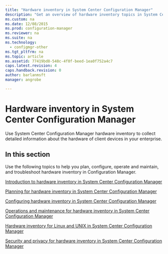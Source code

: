```yaml
---
title: "Hardware inventory in System Center Configuration Manager"
description: "Get an overview of hardware inventory topics in System Center Configuration Manager."
ms.custom: na
ms.date: 12/08/2015
ms.prod: configuration-manager
ms.reviewer: na
ms.suite: na
ms.technology:
  - configmgr-other
ms.tgt_pltfrm: na
ms.topic: article
ms.assetid: 77419bd8-548c-4f0f-beed-1ea0f752a4c7
caps.latest.revision: 4
caps.handback.revision: 0
author: barlanmsftmanager: angrobe

---
```

# Hardware inventory in System Center Configuration Manager
Use System Center Configuration Manager hardware inventory to collect detailed information about the hardware of client devices in your enterprise.  

## In this section  
 Use the following topics to help you plan, configure, operate and maintain, and troubleshoot hardware inventory in Configuration Manager.  

 [Introduction to hardware inventory in System Center Configuration Manager](../../../../core/clients/manage/inventory/introduction-to-hardware-inventory.md)  

 [Planning for hardware inventory in System Center Configuration Manager](../Topic/Planning%20for%20hardware%20inventory%20in%20System%20Center%20Configuration%20Manager.md)  

 [Configuring hardware inventory in System Center Configuration Manager](../Topic/Configuring%20hardware%20inventory%20in%20System%20Center%20Configuration%20Manager.md)  

 [Operations and maintenance for hardware inventory in System Center Configuration Manager](../../../../core/clients/manage/inventory/operations-and-maintenance-for-hardware-inventory.md)  

 [Hardware inventory for Linux and UNIX in System Center Configuration Manager](../../../../core/clients/manage/inventory/hardware-inventory-for-linux-and-unix.md)  

 [Security and privacy for hardware inventory in System Center Configuration Manager](../../../../core/clients/manage/inventory/security-and-privacy-for-hardware-inventory.md)  
